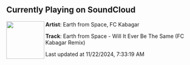 ## Currently Playing on SoundCloud

[<img align="left" width="100" src="https://i1.sndcdn.com/artworks-HKd49r9e53omBpzU-LvkeDQ-t500x500.png">](https://soundcloud.com/earth-from-space/earth-from-space-suerte-radion)

**Artist**: Earth from Space, FC Kabagar 

**Track**: Earth from Space - Will It Ever Be The Same (FC Kabagar Remix)

Last updated at 11/22/2024, 7:33:19 AM
